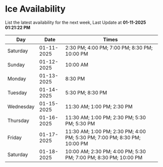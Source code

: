# Ice Availability

List the latest availability for the next week, Last Update at **01-11-2025 01:21:22 PM**

| Day         | Date        | Times       |
| ----------- | ----------- | ----------- |
|Saturday|01-11-2025|2:30 PM; 4:00 PM; 7:00 PM; 8:30 PM; 10:00 PM|
|Sunday|01-12-2025|10:00 AM|
|Monday|01-13-2025|8:30 PM|
|Tuesday|01-14-2025|5:30 PM; 8:30 PM|
|Wednesday|01-15-2025|11:30 AM; 1:00 PM; 2:30 PM|
|Thursday|01-16-2025|11:30 AM; 1:00 PM; 2:30 PM; 5:30 PM; 5:30 PM|
|Friday|01-17-2025|11:30 AM; 1:00 PM; 2:30 PM; 4:00 PM; 5:30 PM; 7:00 PM; 8:30 PM; 10:00 PM|
|Saturday|01-18-2025|10:00 AM; 2:30 PM; 4:00 PM; 5:30 PM; 7:00 PM; 8:30 PM; 10:00 PM|
